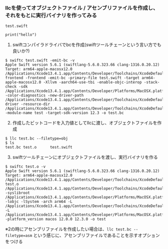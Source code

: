 ### llcを使ってオブジェクトファイル / アセンブリファイルを作成し、それをもとに実行バイナリを作ってみる

```
test.swift

print("hello")
```

1. swiftコンパイラドライバでbcを作成(swiftツールチェーンという言い方でも良いか?)

```
$ swiftc test.swift -emit-bc -v
Apple Swift version 5.6.1 (swiftlang-5.6.0.323.66 clang-1316.0.20.12)
Target: arm64-apple-macosx12.0
/Applications/Xcode13.4.1.app/Contents/Developer/Toolchains/XcodeDefault.xctoolchain/usr/bin/swift-frontend -frontend -emit-bc -primary-file test.swift -target arm64-apple-macosx12.0 -Xllvm -aarch64-use-tbi -enable-objc-interop -stack-check -sdk /Applications/Xcode13.4.1.app/Contents/Developer/Platforms/MacOSX.platform/Developer/SDKs/MacOSX12.3.sdk -color-diagnostics -new-driver-path /Applications/Xcode13.4.1.app/Contents/Developer/Toolchains/XcodeDefault.xctoolchain/usr/bin/swift-driver -resource-dir /Applications/Xcode13.4.1.app/Contents/Developer/Toolchains/XcodeDefault.xctoolchain/usr/lib/swift -module-name test -target-sdk-version 12.3 -o test.bc
```

2. 作成したビットコードを入力値としてllcに渡し、オブジェクトファイルを作成

```
$ llc test.bc --filetype=obj 
$ ls
test.bc	test.o		test.swift
```

3. swiftツールチェーンにオブジェクトファイルを渡し、実行バイナリを作る

```
$ swiftc test.o -v
Apple Swift version 5.6.1 (swiftlang-5.6.0.323.66 clang-1316.0.20.12)
Target: arm64-apple-macosx12.0
/Applications/Xcode13.4.1.app/Contents/Developer/Toolchains/XcodeDefault.xctoolchain/usr/bin/ld test.o /Applications/Xcode13.4.1.app/Contents/Developer/Toolchains/XcodeDefault.xctoolchain/usr/lib/swift/clang/lib/darwin/libclang_rt.osx.a -syslibroot /Applications/Xcode13.4.1.app/Contents/Developer/Platforms/MacOSX.platform/Developer/SDKs/MacOSX12.3.sdk -lobjc -lSystem -arch arm64 -L /Applications/Xcode13.4.1.app/Contents/Developer/Toolchains/XcodeDefault.xctoolchain/usr/lib/swift/macosx -L /Applications/Xcode13.4.1.app/Contents/Developer/Platforms/MacOSX.platform/Developer/SDKs/MacOSX12.3.sdk/usr/lib/swift -platform_version macos 12.0.0 12.3.0 -o test
```

※2の時にアセンブリファイルを作成したい場合は、`llc test.bc --filetype=asm` という感じに、アセンブリファイルであることを示すオプションをつける
